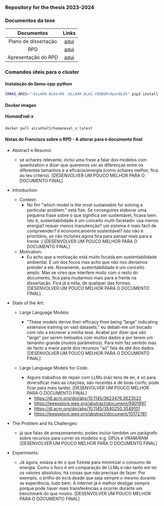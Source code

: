 ### Repository for the thesis 2023-2024

### Documentos da tese
| Documentos                  | Links                                                                                                       |
|:---------------------------:|:-----------------------------------------------------------------------------------------------------------:|
| Plano de dissertação        | [aqui](https://github.com/simaocunha71/thesis-repository/blob/main/docs/Plano%20Disserta%C3%A7%C3%A3o.pdf)  |
| RPD                         | [aqui](https://github.com/simaocunha71/thesis-repository/blob/main/docs/RPD.pdf)                            |
| Apresentação do RPD         | [aqui](https://github.com/simaocunha71/thesis-repository/blob/main/docs/Apresenta%C3%A7%C3%A3o%20RPD.pdf)   |


### Comandos úteis para o cluster

#### Instalação do llama-cpp-python
```bash
CMAKE_ARGS="-DLLAMA_BLAS=ON -DLLAMA_BLAS_VENDOR=OpenBLAS" pip3 install llama-cpp-python
```

#### Docker images
##### HumanEval-x
```bash
docker pull alcunha71/humaneval_x:latest
```

#### Notas do Francisco sobre o RPD - A alterar para o documento final
- Abstract e Resumo:
    - se achares relevante, inclui uma frase a falar dos modelos com quantization e dizer que queremos ver as diferenças entre os diferentes tamanhos e a eficácia/energia (como achares melhor, fica ao teu critério). [DESENVOLVER UM POUCO MELHOR PARA O DOCUMENTO FINAL]

- Introduction:
    - Context:
        - No fim "which model is the most sustainable for solving a particular problem." está fixe. Se conseguires elaborar uma pequena frase sobre o que significa ser sustentável, ficava bem. Isto é, sustentabilidade é um conceito multi-facetado: usa menos energia? requer menos manutenção? um sistema é mais fácil de compreender? é economicamente sustentável? Isto não é prioritário, se não incluíres agora fica para pensar mais para a frente :) [DESENVOLVER UM POUCO MELHOR PARA O DOCUMENTO FINAL]
    - Motivation:
        - Eu acho que a motivação está muito focada em sustentabilidade ambiental. É um dos focos mas acho que não nos devíamos prender a ele. Novamente, sustentabilidade é um conceito amplo. Mas se vires que interfere muito com o resto do documento, fica para mudarmos mais para a frente na dissertação. Fica já a nota, de qualquer das formas. [DESENVOLVER UM POUCO MELHOR PARA O DOCUMENTO FINAL]
    
- State of the Art:
    - Large Language Models:
        - "These models derive their efficacy from being ”large” indicating extensive training on vast datasets." eu debati-me um bocado com isto a escrever a minha tese. Acabei por dizer que são "large" por serem treinados com muitos dados e por terem um tamanho grande (muitos parâmetros). Para mim faz sentido mas de facto a maior parte dos recursos "só" fala da qtd dos dados. [DESENVOLVER UM POUCO MELHOR PARA O DOCUMENTO FINAL]

    - Large Language Models for Code:
        - Alguns trabalhos de repair com LLMs (não tens de ler, é só para diversificar mais as citações; são recentes e de boas confs; pode ficar para mais tarde): [DESENVOLVER UM POUCO MELHOR PARA O DOCUMENTO FINAL]
            - https://dl.acm.org/doi/abs/10.1145/3623476.3623522
            - https://ieeexplore.ieee.org/abstract/document/9401997
            - https://dl.acm.org/doi/abs/10.1145/3540250.3549101
            - https://ieeexplore.ieee.org/abstract/document/10172781
    
- The Problem and Its Challenges:
    - já que falas de armazenamento, podes incluir também um parágrafo sobre recursos para correr os modelos e.g. GPUs e VRAM/RAM [DESENVOLVER UM POUCO MELHOR PARA O DOCUMENTO FINAL]


- Experiments:
    - Já agora, estava a ler o que fizeste para minimizar o consumo de energia. Como o foco é em comparação de LLMs e não tanto em ter os valores absolutos, há coisas que não precisas de fazer. Por exemplo, o brilho do ecrã desde que seja sempre o mesmo durante as experiência, tudo bem. A internet já é melhor desligar sempre porque pode haver mais transferências a ocorrer durante um benchmark do que noutro. [DESENVOLVER UM POUCO MELHOR PARA O DOCUMENTO FINAL]
